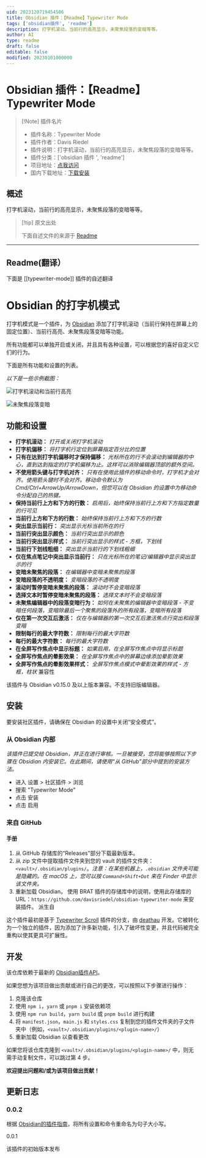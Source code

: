 ```yaml
---
uid: 2023120719454506
title: Obsidian 插件：【Readme】Typewriter Mode
tags: ['obsidian插件', 'readme']
description: 打字机滚动，当前行的高亮显示，未聚焦段落的变暗等等。
author: AI
type: readme
draft: false
editable: false
modified: 20230101000000
---
```


# Obsidian 插件：【Readme】Typewriter Mode

> [!Note] 插件名片
> - 插件名称：Typewriter Mode
> - 插件作者：Davis Riedel
> - 插件说明：打字机滚动，当前行的高亮显示，未聚焦段落的变暗等等。
> - 插件分类：['obsidian 插件 ', 'readme']
> - 项目地址：[点我访问](https://github.com/davisriedel/obsidian-typewriter-mode)
> - 国内下载地址：[下载安装](https://pkmer.cn/products/plugin/pluginMarket/?typewriter-mode)

## 概述

打字机滚动，当前行的高亮显示，未聚焦段落的变暗等等。

> [!tip] 原文出处
>
>下面自述文件的来源于 [Readme](https://ghproxy.net/https://raw.githubusercontent.com/davisriedel/obsidian-typewriter-mode/main/README.md)
>

---

## Readme(翻译）

下面是 [[typewriter-mode]] 插件的自述翻译

# Obsidian 的打字机模式

打字机模式是一个插件，为 [Obsidian](https://obsidian.md) 添加了打字机滚动（当前行保持在屏幕上的固定位置）、当前行高亮、未聚焦段落变暗等功能。

所有功能都可以单独开启或关闭，并且具有各种设置，可以根据您的喜好自定义它们的行为。

下面是所有功能和设置的列表。

_以下是一些示例截图：_

![打字机滚动和当前行高亮](https://cdn.pkmer.cn/covers/typewriter-mode_1_0.gif)

![未聚焦段落变暗](https://cdn.pkmer.cn/covers/typewriter-mode_1_1.gif)

## 功能和设置

- **打字机滚动：** _打开或关闭打字机滚动_
- **打字机偏移：** _将打字机行定位到屏幕指定百分比的位置_
- **只有在达到打字机偏移时才保持偏移：** _光标所在的行不会滚动到编辑器的中心，直到达到指定的打字机偏移为止。这样可以消除编辑器顶部的额外空间。_
- **不使用箭头键与打字机对齐：** _只有在使用此插件的移动命令时，打字机才会对齐。使用箭头键时不会对齐。移动命令默认为 Cmd/Ctrl+ArrowUp/ArrowDown，但您可以在 Obsidian 的设置中为移动命令分配自己的热键。_
- **保持当前行上方和下方的行数：** _启用后，始终保持当前行上方和下方指定数量的行可见_
- **当前行上方和下方的行数：** _始终保持当前行上方和下方的行数_
- **突出显示当前行：** _突出显示光标当前所在的行_
- **当前行突出显示颜色：** _当前行突出显示的颜色_
- **当前行突出显示样式：** _当前行突出显示的样式_ - _方框，下划线_
- **当前行下划线粗细：** _突出显示当前行的下划线粗细_
- **仅在焦点笔记中突出显示当前行：** _只在光标所在的笔记/编辑器中显示突出显示的行_
- **变暗未聚焦的段落：** _在编辑器中变暗未聚焦的段落_
- **变暗段落的不透明度：** _变暗段落的不透明度_
- **滚动时暂停变暗未聚焦的段落：** _滚动时不会变暗段落_
- **选择文本时暂停变暗未聚焦的段落：** _选择文本时不会变暗段落_
- **未聚焦编辑器中的段落变暗行为：** _如何在未聚焦的编辑器中变暗段落_ - _不变暗任何段落，变暗除最后一个聚焦的段落外的所有段落，变暗所有段落_
- **仅在第一次交互后激活：** _仅在与编辑器的第一次交互后激活焦点行突出和段落变暗_
- **限制每行的最大字符数：** _限制每行的最大字符数_
- **每行的最大字符数：** _每行的最大字符数_
- **在全屏写作焦点中显示标题：** _如果启用，在全屏写作焦点中将显示标题_
- **全屏写作焦点的晕影效果：** _在全屏写作焦点中的屏幕边缘添加晕影效果_
- **全屏写作焦点的晕影效果样式：** _全屏写作焦点模式中晕影效果的样式_ - _方框，柱状_
兼容性

该插件与 Obsidian v0.15.0 及以上版本兼容。不支持旧版编辑器。

## 安装

要安装社区插件，请确保在 Obsidian 的设置中关闭“安全模式”。

### 从 Obsidian 内部

_该插件已提交给 Obsidian，并正在进行审核。一旦被接受，您将能够按照以下步骤在 Obsidian 内安装它。在此期间，请使用“从 GitHub”部分中提到的安装方法。_

<!-- 您可以通过以下步骤在Obsidian内安装此插件： -->

- 进入 设置 > 社区插件 > 浏览
- 搜索 "Typewriter Mode"
- 点击 安装
- 点击 启用

### 来自 GitHub

#### 手册

1. 从 GitHub 存储库的“Releases”部分下载最新版本。
2. 从 zip 文件中提取插件文件夹到您的 vault 的插件文件夹：`<vault>/.obsidian/plugins/`。_注意：在某些机器上，`.obsidian` 文件夹可能是隐藏的。在 macOS 上，您可以按 `Command+Shift+Dot` 来在 Finder 中显示该文件夹。_
3. 重新加载 Obsidian。
使用 BRAT 插件的存储库中的说明，使用此存储库的 URL：`https://github.com/davisriedel/obsidian-typewriter-mode` 来安装插件。
派生自

这个插件最初是基于 [Typewriter Scroll](https://github.com/deathau/cm-typewriter-scroll-obsidian) 插件的分支，由 [deathau](https://github.com/deathau) 开发。它被转化为一个独立的插件，因为添加了许多新功能，引入了破坏性变更，并且代码被完全重构以使其更具可扩展性。

## 开发

该仓库依赖于最新的 [Obsidian插件API](https://github.com/obsidianmd/obsidian-api)。

如果您想为该项目做出贡献或进行自己的更改，可以按照以下步骤进行操作：

1. 克隆该仓库
2. 使用 `npm i`，`yarn` 或 `pnpm i` 安装依赖项
3. 使用 `npm run build`，`yarn build` 或 `pnpm build` 进行构建
4. 将 `manifest.json`，`main.js` 和 `styles.css` 复制到您的插件文件夹的子文件夹中（例如，`<vault>/.obsidian/plugins/<plugin-name>/`）
5. 重新加载 Obsidian 以查看更改

如果您将该仓库克隆到 `<vault>/.obsidian/plugins/<plugin-name>/` 中，则无需手动复制文件，可以跳过第 4 步。

**欢迎提出问题和/或为该项目做出贡献！**

## 更新日志

### 0.0.2

根据 [Obsidian的插件指南](https://docs.obsidian.md/Plugins/Releasing/Plugin+guidelines#Use+sentence+case+in+UI)，将所有设置和命令重命名为句子大小写。

0.0.1

该插件的初始版本发布

